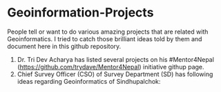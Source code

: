 # Geoinformation-Projects
People tell or want to do various amazing projects that are related with Geoinformatics. I tried to catch those brilliant ideas told by them and document here in this github repository.

1. Dr. Tri Dev Acharya has listed several projects on his #Mentor4Nepal (https://github.com/trydave/Mentor4Nepal) initiative githup page.
2. Chief Survey Officer (CSO) of Survey Department (SD) has following ideas regarding Geoinformatics of Sindhupalchok:
